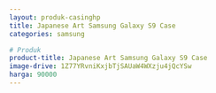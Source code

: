 ```yaml
---
layout: produk-casinghp
title: Japanese Art Samsung Galaxy S9 Case
categories: samsung

# Produk
product-title: Japanese Art Samsung Galaxy S9 Case
image-drive: 1Z77YRvniKxjbTjSAUaW4WXzju4jQcYSw
harga: 90000
---
```

